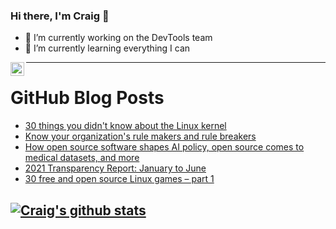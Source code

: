 ### Hi there, I'm Craig 👋

<!--
**CraigTeelFugro/CraigTeelFugro** is a ✨ _special_ ✨ repository because its `README.md` (this file) appears on your GitHub profile.

Here are some ideas to get you started:
-->

- 🔭 I’m currently working on the DevTools team
- 🌱 I’m currently learning everything I can

[<img align="left" alt="Craig Teel | LinkedIn" width="22px" src="https://cdn.jsdelivr.net/npm/simple-icons@v3/icons/linkedin.svg" />][linkedin]

---

# GitHub Blog Posts

<!-- BLOG-POST-LIST:START -->
- [30 things you didn&#039;t know about the Linux kernel](https://opensource.com/article/21/8/linux-kernel)
- [Know your organization&#039;s rule makers and rule breakers](https://opensource.com/open-organization/21/8/rule-makers-rule-breakers)
- [How open source software shapes AI policy, open source comes to medical datasets, and more](https://opensource.com/article/21/8/open-source-news)
- [2021 Transparency Report: January to June](https://github.blog/2021-08-25-2021-transparency-report-january-to-june/)
- [30 free and open source Linux games – part 1](https://github.blog/2021-08-25-30-free-and-open-source-linux-games-part-1/)
<!-- BLOG-POST-LIST:END -->

## [![Craig's github stats](https://github-readme-stats.vercel.app/api?username=craigteelfugro)](https://github.com/anuraghazra/github-readme-stats)


[linkedin]: https://linkedin.com/in/craig-teel-b8786771

